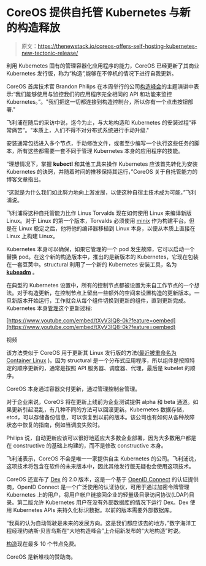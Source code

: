 # CoreOS 提供自托管 Kubernetes 与新的构造释放

> 原文：<https://thenewstack.io/coreos-offers-self-hosting-kubernetes-new-tectonic-release/>

利用 Kubernetes 固有的管理容器化应用程序的能力，CoreOS 已经更新了其商业 Kubernetes 发行版，称为“构造”,能够在不停机的情况下进行自我更新。

CoreOS 首席技术官 Brandon Philips 在本周举行的公司[构造峰会](https://tectonic.com/summit/)的主题演讲中表示:“我们能够使用与监控我们的应用程序完全相同的 API 和功能来监控 Kubernetes。”。"我们把这一切都连接到构造控制台，所以你有一个点击按钮部署."

飞利浦在随后的采访中说，迄今为止，与大地构造和 Kubernetes 的安装过程“非常痛苦”。"本质上，人们不得不对分布式系统进行手动升级."

安装通常包括进入多个节点，手动修改文件，或者至少编写一个执行这些任务的脚本，所有这些都需要一套不同于管理 Kubernetes 本身的应用程序的技能。

“理想情况下，掌握 **kubectl** 和其他工具来操作 Kubernetes 应该首先转化为安装 Kubernetes 的诀窍，并随着时间的推移保持其运行，”CoreOS 关于自托管能力的博客文章指出。

“这就是为什么我们如此努力地向上游发展，以使这种自宿主技术成为可能，”飞利浦说。

飞利浦将这种自托管能力比作 Linus Torvalds 现在如何使用 Linux 来编译新版 Linux。对于 Linux 的第一个版本，Torvalds 必须使用 [minix](http://minix.com.hk/) 作为构建平台。但是在 Linux 稳定之后，他将他的编译器移植到 Linux 本身，以便从本质上直接在 Linux 上构建 Linux。

Kubernetes 本身可以确保，如果它管理的一个 pod 发生故障，它可以启动一个替换 pod。在这个新的构造版本中，推出的是新版本的 Kubernetes，它现在包装在一套豆荚中。structural 利用了一个新的 Kubernetes 安装工具，名为 [**kubeadm**](http://kubernetes.io/docs/getting-started-guides/kubeadm/) 。

在典型的 Kubernetes 设置中，所有的控制节点都被设置为来自工作节点的一个想法。对于构造更新，在控制节点上留出一些额外的空间来设置构造的更新版本。一旦新版本开始运行，工作就会从每个组件切换到更新的组件，直到更新完成。Kubernetes 本身[管理](https://coreos.com/blog/self-hosted-kubernetes.html)这个更新过程:

[https://www.youtube.com/embed/tXyV3IQ8-0k?feature=oembed](https://www.youtube.com/embed/tXyV3IQ8-0k?feature=oembed)

视频

该方法类似于 CoreOS 用于更新其 Linux 发行版的方法([最近被重命名为 Container Linux](https://thenewstack.io/self-driving-infrastructure-makes-internet-secure/) )。因为 structural 是一个分布式应用程序，所以组件是按照特定的顺序更新的，通常是按照 API 服务器、调度器、代理，最后是 kubelet 的顺序。

CoreOS 本身通过容器交付更新，通过管理控制台管理。

对于企业来说，CoreOS 将在更新上线前为企业测试提供 alpha 和 beta 通道。如果更新引起混乱，有几种不同的方法可以回滚更新。Kubernetes 数据存储，etcd，可以存储备份信息，可以恢复到以前的版本。该公司也有如何从各种故障状态中恢复的指南，例如当调度失败时。

Philips 说，自动更新应该可以很好地适应大多数企业部署，因为大多数用户都是在 constructive 的基础上构建的，而不是修改 constructive 本身。

飞利浦表示，CoreOS 不会是唯一一家提供自主 Kubernetes 的公司。飞利浦说，这项技术将包含在软件的未来版本中，因此其他发行版无疑也会使用这项技术。

CoreOS 还宣布了 [Dex](https://github.com/coreos/dex) 的 2.0 版本，这是一个基于 [OpenID Connect](http://openid.net/connect/) 的认证提供商，OpenID Connect 是一个广泛使用的认证协议，可用于通过加密令牌管理 Kubernetes 上的用户，将用户帐户链接回企业的轻量级目录访问协议(LDAP)目录。第二版允许 Kubernetes 用户在没有外部数据库的情况下运行 Dex。Dex 使用 Kubernetes APIs 来持久化标识数据。以前的版本需要外部数据库。

“我真的认为自动驾驶是未来的发展方向。这是我们都应该去的地方，”数字海洋工程经理约纳斯·贝吉乌斯在“大地构造峰会”上介绍新发布的“大地构造”时说。

[构造](https://tectonic.com/?_ga=1.162053372.1955225110.1481644180)现在最多 10 个节点免费。

CoreOS 是新堆栈的赞助商。

<svg xmlns:xlink="http://www.w3.org/1999/xlink" viewBox="0 0 68 31" version="1.1"><title>Group</title> <desc>Created with Sketch.</desc></svg>